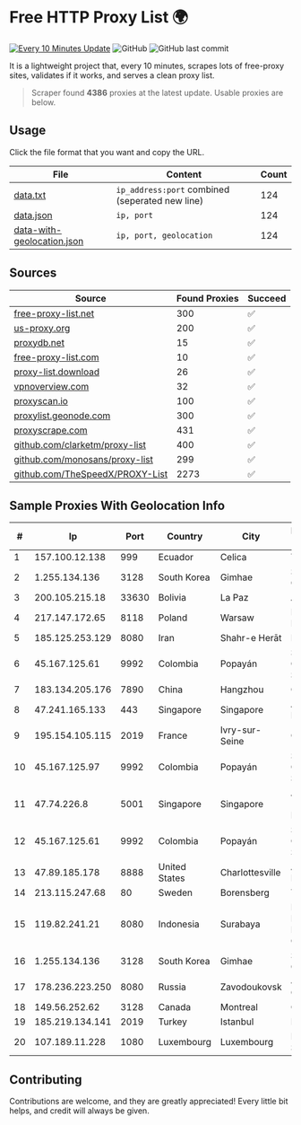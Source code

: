 
# Free HTTP Proxy List 🌍

[![Every 10 Minutes Update](https://github.com/mertguvencli/http-proxy-list/actions/workflows/main.yml/badge.svg?branch=main)](https://github.com/mertguvencli/http-proxy-list/actions/workflows/main.yml)
![GitHub](https://img.shields.io/github/license/mertguvencli/http-proxy-list)
![GitHub last commit](https://img.shields.io/github/last-commit/mertguvencli/http-proxy-list)

It is a lightweight project that, every 10 minutes, scrapes lots of free-proxy sites, validates if it works, and serves a clean proxy list.


> Scraper found **4386** proxies at the latest update. Usable proxies are below.

## Usage

Click the file format that you want and copy the URL.


|File|Content|Count|
|----|-------|-----|
|[data.txt](https://raw.githubusercontent.com/mertguvencli/http-proxy-list/main/proxy-list/data.txt)|`ip_address:port` combined (seperated new line)|124|
|[data.json](https://raw.githubusercontent.com/mertguvencli/http-proxy-list/main/proxy-list/data.json)|`ip, port`|124|
|[data-with-geolocation.json](https://raw.githubusercontent.com/mertguvencli/http-proxy-list/main/proxy-list/data-with-geolocation.json)|`ip, port, geolocation`|124|

## Sources

|Source|Found Proxies|Succeed|
|------|-------------|-------|
|[free-proxy-list.net](https://free-proxy-list.net)|300|✅|
|[us-proxy.org](https://www.us-proxy.org)|200|✅|
|[proxydb.net](http://proxydb.net)|15|✅|
|[free-proxy-list.com](https://free-proxy-list.com/?page=&port=&type%5B%5D=http&type%5B%5D=https&up_time=0&search=Search)|10|✅|
|[proxy-list.download](https://www.proxy-list.download/HTTP)|26|✅|
|[vpnoverview.com](https://vpnoverview.com/privacy/anonymous-browsing/free-proxy-servers)|32|✅|
|[proxyscan.io](https://www.proxyscan.io)|100|✅|
|[proxylist.geonode.com](https://proxylist.geonode.com/api/proxy-list?limit=300&page=1&sort_by=lastChecked&sort_type=desc&protocols=http,https)|300|✅|
|[proxyscrape.com](https://api.proxyscrape.com/v2/?request=displayproxies&protocol=http&timeout=10000&country=all&ssl=all&anonymity=all)|431|✅|
|[github.com/clarketm/proxy-list](https://raw.githubusercontent.com/clarketm/proxy-list/master/proxy-list-raw.txt)|400|✅|
|[github.com/monosans/proxy-list](https://raw.githubusercontent.com/monosans/proxy-list/main/proxies/http.txt)|299|✅|
|[github.com/TheSpeedX/PROXY-List](https://raw.githubusercontent.com/TheSpeedX/PROXY-List/master/http.txt)|2273|✅|


## Sample Proxies With Geolocation Info

|#|Ip|Port|Country|City|Internet Service Provider|
|-|--|----|-------|----|-------------------------|
|1|157.100.12.138|999|Ecuador|Celica|Telconet S.A|
|2|1.255.134.136|3128|South Korea|Gimhae|SK Broadband Co Ltd|
|3|200.105.215.18|33630|Bolivia|La Paz|AXS Bolivia S. A.|
|4|217.147.172.65|8118|Poland|Warsaw|PE Brezhnev Daniil|
|5|185.125.253.129|8080|Iran|Shahr-e Herāt|PTE|
|6|45.167.125.61|9992|Colombia|Popayán|Sepcom Comunicaciones SAS|
|7|183.134.205.176|7890|China|Hangzhou|Chinanet|
|8|47.241.165.133|443|Singapore|Singapore|Alibaba.com LLC|
|9|195.154.105.115|2019|France|Ivry-sur-Seine|Online S.A.S.|
|10|45.167.125.97|9992|Colombia|Popayán|Sepcom Comunicaciones SAS|
|11|47.74.226.8|5001|Singapore|Singapore|Alibaba Cloud (Singapore) Private Limited|
|12|45.167.125.61|9992|Colombia|Popayán|Sepcom Comunicaciones SAS|
|13|47.89.185.178|8888|United States|Charlottesville|Alibaba.com LLC|
|14|213.115.247.68|80|Sweden|Borensberg|Telenor Norge|
|15|119.82.241.21|8080|Indonesia|Surabaya|Indonesia Network Information Center|
|16|1.255.134.136|3128|South Korea|Gimhae|SK Broadband Co Ltd|
|17|178.236.223.250|8080|Russia|Zavodoukovsk|JSC "Russian Company" LIR|
|18|149.56.252.62|3128|Canada|Montreal|OVH Hosting|
|19|185.219.134.141|2019|Turkey|Istanbul|Hostigger INC.|
|20|107.189.11.228|1080|Luxembourg|Luxembourg|FranTech Solutions|



## Contributing

Contributions are welcome, and they are greatly appreciated! Every
little bit helps, and credit will always be given.

